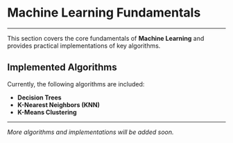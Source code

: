 # Machine Learning Fundamentals
---
This section covers the core fundamentals of **Machine Learning** and provides practical implementations of key algorithms.

## Implemented Algorithms
Currently, the following algorithms are included:

- **Decision Trees**  
- **K-Nearest Neighbors (KNN)**  
- **K-Means Clustering**
---

*More algorithms and implementations will be added soon.*
